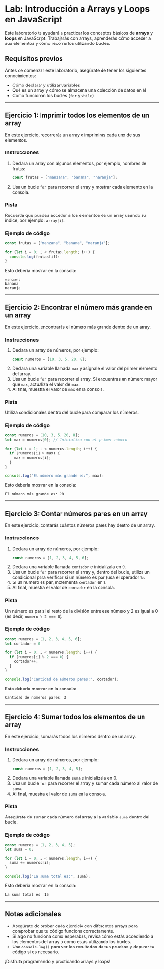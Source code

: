 # Lab: Introducción a Arrays y Loops en JavaScript

Este laboratorio te ayudará a practicar los conceptos básicos de **arrays** y **loops** en JavaScript. Trabajarás con arrays, aprenderás cómo acceder a sus elementos y cómo recorrerlos utilizando bucles.

## Requisitos previos

Antes de comenzar este laboratorio, asegúrate de tener los siguientes conocimientos:

- Cómo declarar y utilizar variables
- Qué es un array y cómo se almacena una colección de datos en él
- Cómo funcionan los bucles (`for` y `while`)

---

## Ejercicio 1: Imprimir todos los elementos de un array

En este ejercicio, recorrerás un array e imprimirás cada uno de sus elementos.

### Instrucciones

1. Declara un array con algunos elementos, por ejemplo, nombres de frutas:
   ```javascript
   const frutas = ["manzana", "banana", "naranja"];
   ```
2. Usa un bucle `for` para recorrer el array y mostrar cada elemento en la consola.

### Pista

Recuerda que puedes acceder a los elementos de un array usando su índice, por ejemplo: `array[i]`.

### Ejemplo de código

```javascript
const frutas = ["manzana", "banana", "naranja"];

for (let i = 0; i < frutas.length; i++) {
  console.log(frutas[i]);
}
```

Esto debería mostrar en la consola:

```
manzana
banana
naranja
```

---

## Ejercicio 2: Encontrar el número más grande en un array

En este ejercicio, encontrarás el número más grande dentro de un array.

### Instrucciones

1. Declara un array de números, por ejemplo:
   ```javascript
   const numeros = [10, 3, 5, 20, 8];
   ```
2. Declara una variable llamada `max` y asígnale el valor del primer elemento del array.
3. Usa un bucle `for` para recorrer el array. Si encuentras un número mayor que `max`, actualiza el valor de `max`.
4. Al final, muestra el valor de `max` en la consola.

### Pista

Utiliza condicionales dentro del bucle para comparar los números.

### Ejemplo de código

```javascript
const numeros = [10, 3, 5, 20, 8];
let max = numeros[0]; // Inicializa con el primer número

for (let i = 1; i < numeros.length; i++) {
  if (numeros[i] > max) {
    max = numeros[i];
  }
}

console.log("El número más grande es:", max);
```

Esto debería mostrar en la consola:

```
El número más grande es: 20
```

---

## Ejercicio 3: Contar números pares en un array

En este ejercicio, contarás cuántos números pares hay dentro de un array.

### Instrucciones

1. Declara un array de números, por ejemplo:
   ```javascript
   const numeros = [1, 2, 3, 4, 5, 6];
   ```
2. Declara una variable llamada `contador` e inicialízala en 0.
3. Usa un bucle `for` para recorrer el array y, dentro del bucle, utiliza un condicional para verificar si un número es par (usa el operador `%`).
4. Si un número es par, incrementa `contador` en 1.
5. Al final, muestra el valor de `contador` en la consola.

### Pista

Un número es par si el resto de la división entre ese número y 2 es igual a 0 (es decir, `numero % 2 === 0`).

### Ejemplo de código

```javascript
const numeros = [1, 2, 3, 4, 5, 6];
let contador = 0;

for (let i = 0; i < numeros.length; i++) {
  if (numeros[i] % 2 === 0) {
    contador++;
  }
}

console.log("Cantidad de números pares:", contador);
```

Esto debería mostrar en la consola:

```
Cantidad de números pares: 3
```

---

## Ejercicio 4: Sumar todos los elementos de un array

En este ejercicio, sumarás todos los números dentro de un array.

### Instrucciones

1. Declara un array de números, por ejemplo:
   ```javascript
   const numeros = [1, 2, 3, 4, 5];
   ```
2. Declara una variable llamada `suma` e inicialízala en 0.
3. Usa un bucle `for` para recorrer el array y sumar cada número al valor de `suma`.
4. Al final, muestra el valor de `suma` en la consola.

### Pista

Asegúrate de sumar cada número del array a la variable `suma` dentro del bucle.

### Ejemplo de código

```javascript
const numeros = [1, 2, 3, 4, 5];
let suma = 0;

for (let i = 0; i < numeros.length; i++) {
  suma += numeros[i];
}

console.log("La suma total es:", suma);
```

Esto debería mostrar en la consola:

```
La suma total es: 15
```

---

## Notas adicionales

- Asegúrate de probar cada ejercicio con diferentes arrays para comprobar que tu código funciona correctamente.
- Si algo no funciona como esperabas, revisa cómo estás accediendo a los elementos del array o cómo estás utilizando los bucles.
- Usa `console.log()` para ver los resultados de tus pruebas y depurar tu código si es necesario.

¡Disfruta programando y practicando arrays y loops!
